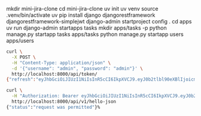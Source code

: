 mkdir mini-jira-clone
cd mini-jira-clone
uv init
uv venv
source .venv/bin/activate
uv pip install django djangorestframework djangorestframework-simplejwt
django-admin startproject config .
cd apps
uv run django-admin startapps tasks
mkdir apps/tasks -p
python manage.py startapp tasks apps/tasks
python manage.py startapp users apps/users

```bash
curl \
  -X POST \
  -H "Content-Type: application/json" \
  -d '{"username": "admin", "password": "admin"}' \
  http://localhost:8000/api/token/
{"refresh":"eyJhbGciOiJIUzI1NiIsInR5cCI6IkpXVCJ9.eyJ0b2tlbl90eXBlIjoicmVmcmVzaCIsImV4cCI6MTc1MDkzNzgzOSwiaWF0IjoxNzUwODUxNDM5LCJqdGkiOiJjZDBiNjVkMjMyZDg0OTEzOWM4MWFkZDc3M2Y4ODc0NiIsInVzZXJfaWQiOjF9.0j13hc3z1N2_WaGtAzTiXPgy3fI1eP_WbXsDuNNri4o","access":"eyJhbGciOiJIUzI1NiIsInR5cCI6IkpXVCJ9.eyJ0b2tlbl90eXBlIjoiYWNjZXNzIiwiZXhwIjoxNzUwODUxNzM5LCJpYXQiOjE3NTA4NTE0MzksImp0aSI6ImJiNDM2ZTg5MTlmZTQxN2JhOWQ4YzZhOWQ3YjI1MGUxIiwidXNlcl9pZCI6MX0.yWXD-GzTKXP9zJ6opYogL0hlPKhj7dIkPBqdsbIrSkI"}%
```

```bash
curl \
  -H "Authorization: Bearer eyJhbGciOiJIUzI1NiIsInR5cCI6IkpXVCJ9.eyJ0b2tlbl90eXBlIjoiYWNjZXNzIiwiZXhwIjoxNzUwOTIwMTU3LCJpYXQiOjE3NTA5MTk4NTcsImp0aSI6IjNiYjE2MzM0NTIwODQzNzg5ZWM5MTRmZjhiNzQ2ZTJlIiwidXNlcl9pZCI6ImM2OTM5ZDUxLWYzMGQtNDk4My05Y2FmLWFhZjk4MTFiOWUzMCJ9.tie8rvYwooVJXDkqT4cN9qkY_pndlgNIbYrTsBi2790" \
  http://localhost:8000/api/v1/hello-json
{"status":"request was permitted"}%
```
